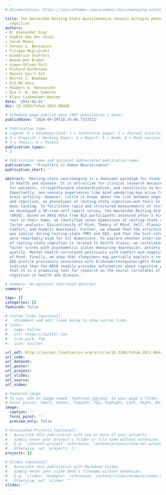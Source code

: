 ```yaml
---
# Documentation: https://sourcethemes.com/academic/docs/managing-content/

title: The Amsterdam Resting-State Questionnaire reveals multiple phenotypes of resting-state
  cognition
authors:
- B. Alexander Diaz
- Sophie Van Der Sluis
- Sarah Moens
- Jeroen S. Benjamins
- Filippo Migliorati
- Diederick Stoffers
- Anouk Den Braber
- Simon-Shlomo Poil
- Richard Hardstone
- Dennis Van't Ent
- Dorret I. Boomsma
- Eco De Geus
- Huibert D. Mansvelder
- Eus J. W. Van Someren
- Klaus Linkenkaer-Hansen
date: '2013-01-01'
doi: 10.3389/fnhum.2013.00446

# Schedule page publish date (NOT publication's date).
publishDate: '2020-09-29T18:34:05.733751Z'

# Publication type.
# Legend: 0 = Uncategorized; 1 = Conference paper; 2 = Journal article;
# 3 = Preprint / Working Paper; 4 = Report; 5 = Book; 6 = Book section;
# 7 = Thesis; 8 = Patent
publication_types:
- 2

# Publication name and optional abbreviated publication name.
publication: '*Frontiers in Human Neuroscience*'
publication_short: ''

abstract: 'Resting-state neuroimaging is a dominant paradigm for studying brain function
  in health and disease. It is attractive for clinical research because of its simplicity
  for patients, straightforward standardization, and sensitivity to brain disorders.
  Importantly, non-sensory experiences like mind wandering may arise from ongoing
  brain activity. However, little is known about the link between ongoing brain activity
  and cognition, as phenotypes of resting-state cognition—and tools to quantify them—have
  been lacking. To facilitate rapid and structured measurements of resting-state cognition
  we developed a 50-item self-report survey, the Amsterdam Resting-State Questionnaire
  (ARSQ). Based on ARSQ data from 813 participants assessed after 5 min eyes-closed
  rest in their home, we identified seven dimensions of resting-state cognition using
  factor analysis: Discontinuity of Mind, Theory of Mind, Self, Planning, Sleepiness,
  Comfort, and Somatic Awareness. Further, we showed that the structure of cognition
  was similar during resting-state fMRI and EEG, and that the test-retest correlations
  were remarkably high for all dimensions. To explore whether inter-individual variation
  of resting-state cognition is related to health status, we correlated ARSQ-derived
  factor scores with psychometric scales measuring depression, anxiety, and sleep
  quality. Mental health correlated positively with Comfort and negatively with Discontinuity
  of Mind. Finally, we show that sleepiness may partially explain a resting-state
  EEG profile previously associated with Alzheimertextquoterights disease. These findings
  indicate that the ARSQ readily provides information about cognitive phenotypes and
  that it is a promising tool for research on the neural correlates of resting-state
  cognition in health and disease.'

# Summary. An optional shortened abstract.
summary: ''

tags: []
categories: []
featured: false

# Custom links (optional).
#   Uncomment and edit lines below to show custom links.
# links:
# - name: Follow
#   url: https://twitter.com
#   icon_pack: fab
#   icon: twitter

url_pdf: http://journal.frontiersin.org/article/10.3389/fnhum.2013.00446/abstract
url_code:
url_dataset:
url_poster:
url_project:
url_slides:
url_source:
url_video:

# Featured image
# To use, add an image named `featured.jpg/png` to your page's folder. 
# Focal points: Smart, Center, TopLeft, Top, TopRight, Left, Right, BottomLeft, Bottom, BottomRight.
image:
  caption: ''
  focal_point: ''
  preview_only: false

# Associated Projects (optional).
#   Associate this publication with one or more of your projects.
#   Simply enter your project's folder or file name without extension.
#   E.g. `internal-project` references `content/project/internal-project/index.md`.
#   Otherwise, set `projects: []`.
projects: []

# Slides (optional).
#   Associate this publication with Markdown slides.
#   Simply enter your slide deck's filename without extension.
#   E.g. `slides: "example"` references `content/slides/example/index.md`.
#   Otherwise, set `slides: ""`.
slides: ''
---
```

